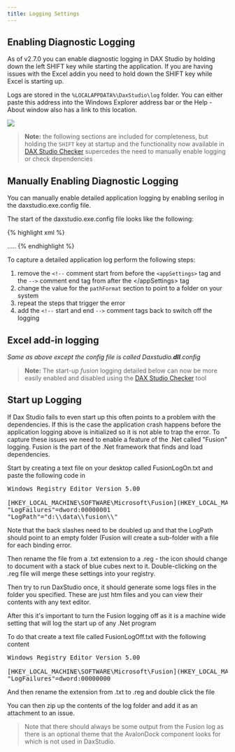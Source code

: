 ```yaml
---
title: Logging Settings
---
```


## Enabling Diagnostic Logging
As of v2.7.0 you can enable diagnostic logging in DAX Studio by holding down the left SHIFT key while starting the application. If you are having issues with the Excel addin you need to hold down the SHIFT key while Excel is starting up. 

Logs are stored in the ```%LOCALAPPDATA%\DaxStudio\log``` folder. You can either paste this address into the Windows Explorer address bar or the Help - About window also has a link to this location.

![](Help-About.png)

> **Note:** the following sections are included for completeness, but holding the ```SHIFT``` key at startup and the functionality now available in [DAX Studio Checker](../daxstudio-checker) supercedes the need to manually enable logging or check dependencies

## Manually Enabling Diagnostic Logging
You can manually enable detailed application logging by enabling serilog in the daxstudio.exe.config file.

The start of the daxstudio.exe.config file looks like the following:

{% highlight xml %}
<?xml version="1.0" encoding="utf-8"?>
<configuration>
  <!--
  <appSettings>
    <add key="serilog:minimum-level" value="Verbose" />
    <add key="serilog:write-to:RollingFile.pathFormat" value="D:\temp\DaxStudio-{Date}.txt" />
    <add key="serilog:write-to:RollingFile.retainedFileCountLimit" value="10" />
  </appSettings>
  -->
  <runtime>
  .....
{% endhighlight %}

To capture a detailed application log perform the following steps:
1. remove the <code>&lt;!--</code> comment start from before the <code>&lt;appSettings&gt;</code> tag and the <code>--&gt;</code> comment end tag from after the &lt;/appSettings&gt; tag
1. change the value for the <code>pathFormat</code> section to point to a folder on your system
1. repeat the steps that trigger the error
1. add the <code>&lt;!--</code> start and end <code>--&gt;</code> comment tags back to switch off the logging

## Excel add-in logging
_Same as above except the config file is called Daxstudio.**dll**.config_

> **Note:** The start-up *fusion* logging detailed below can now be more easily enabled and disabled using the [DAX Studio Checker](../daxstudio-checker) tool

## Start up Logging
If Dax Studio fails to even start up this often points to a problem with the dependencies. If this is the case the application crash happens before the application logging above is initialized so it is not able to trap the error. To capture these issues we need to enable a feature of the .Net called "Fusion" logging. Fusion is the part of the .Net framework that finds and load dependencies.

Start by creating a text file on your desktop called FusionLogOn.txt and paste the following code in

<pre>
Windows Registry Editor Version 5.00

[HKEY_LOCAL_MACHINE\SOFTWARE\Microsoft\Fusion](HKEY_LOCAL_MACHINE_SOFTWARE_Microsoft_Fusion)
"LogFailures"=dword:00000001
"LogPath"="d:\\data\\fusion\\"
</pre>

Note that the back slashes need to be doubled up and that the LogPath should point to an empty folder (Fusion will create a sub-folder with a file for each binding error.

Then rename the file from a .txt extension to a .reg - the icon should change to document with a stack of blue cubes next to it. Double-clicking on the .reg file will merge these settings into your registry.

Then try to run DaxStudio once, it should generate some logs files in the folder you specified. These are just htm files and you can view their contents with any text editor. 

After this it's important to turn the Fusion logging off as it is a machine wide setting that will log the start up of any .Net program

To do that create a text file called FusionLogOff.txt with the following content

<pre>
Windows Registry Editor Version 5.00

[HKEY_LOCAL_MACHINE\SOFTWARE\Microsoft\Fusion](HKEY_LOCAL_MACHINE_SOFTWARE_Microsoft_Fusion)
"LogFailures"=dword:00000000
</pre>
And then rename the extension from .txt to .reg and double click the file

You can then zip up the contents of the log folder and add it as an attachment to an issue.

> Note that there should always be some output from the Fusion log as there is an optional theme that the AvalonDock component looks for which is not used in DaxStudio.